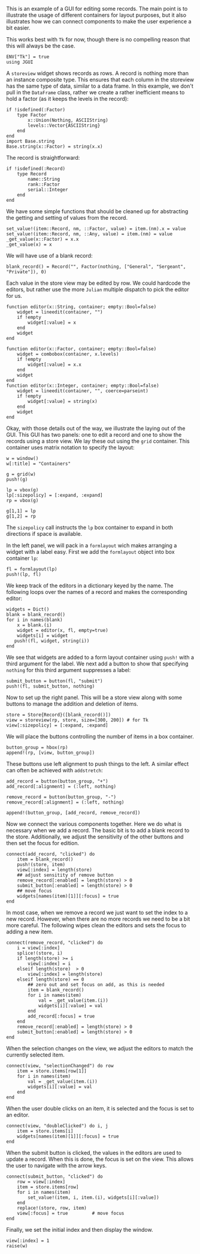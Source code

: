 This is an example of a GUI for editing some records. The main point
is to illustrate the usage of different containers for layout
purposes, but it also illustrates how we can connect components to
make the user experience a bit easier.

This works best with `Tk` for now, though there is no compelling
reason that this will always be the case.

```
ENV["Tk"] = true
using JGUI
```

A `storeview` widget shows records as rows. A record is nothing more
than an instance composite type. This ensures that each column in the storeview
has the same type of data, similar to a data frame. In this example,
we don't pull in the `DataFrame` class, rather we create a rather
inefficient means to hold a factor (as it keeps the levels in the
record):

```
if !isdefined(:Factor)
    type Factor
        x::Union(Nothing, ASCIIString)
        levels::Vector{ASCIIString}
    end
end
import Base.string
Base.string(x::Factor) = string(x.x)
```


The record is straightforward:

```
if !isdefined(:Record)
    type Record
        name::String
        rank::Factor
        serial::Integer
    end
end
```

We have some simple functions that should be cleaned up for
abstracting the getting and setting of values from the record.

```
set_value!(item::Record, nm, ::Factor, value) = item.(nm).x = value
set_value!(item::Record, nm, ::Any, value) = item.(nm) = value
_get_value(x::Factor) = x.x
_get_value(x) = x
```

We will have use of a blank record:
```
blank_record() = Record("", Factor(nothing, ["General", "Sergeant", "Private"]), 0)
```

Each value in the store view may be edited by row. We could hardcode
the editors, but rather use the more `Julian` multiple dispatch to
pick the editor for us.

```
function editor(x::String, container; empty::Bool=false)
    widget = lineedit(container, "")
    if !empty
        widget[:value] = x
    end
    widget
end

function editor(x::Factor, container; empty::Bool=false)
    widget = combobox(container, x.levels)
    if !empty
        widget[:value] = x.x
    end
    widget
end
function editor(x::Integer, container; empty::Bool=false)
    widget = lineedit(container, "", coerce=parseint)
    if !empty
        widget[:value] = string(x)
    end
    widget
end
```


Okay, with those details out of the way, we illustrate the laying out
of the GUI. This GUI has two panels: one to edit a record and one to
show the records using a store view. We lay these out using the `grid`
container. This container uses matrix notation to specify the layout:

```
w = window()
w[:title] = "Containers"

g = grid(w)
push!(g)

lp = vbox(g)
lp[:sizepolicy] = [:expand, :expand]
rp = vbox(g)

g[1,1] = lp
g[1,2] = rp
```

The `sizepolicy` call instructs the `lp` box container to expand in
both directions if space is available.


In the left panel, we will pack in a `formlayout` wich makes arranging
a widget with a label easy.  First we add the `formlayout` object into
box container `lp`:

```
fl = formlayout(lp)
push!(lp, fl)
```

We keep track of the editors in a dictionary keyed by the name. The
following loops over the names of a record and makes the corresponding
editor:

```
widgets = Dict()
blank = blank_record()
for i in names(blank)
    x = blank.(i)
    widget = editor(x, fl, empty=true)
    widgets[i] = widget
   push!(fl, widget, string(i))
end
```

We see that widgets are added to a form layout container using `push!`
with a third argument for the label. We next add a button to show that
specifying `nothing` for this third argument suppresses a label:

```
submit_button = button(fl, "submit")
push!(fl, submit_button, nothing)
```

Now to set up the right panel. This will be a store view along with
some buttons to manage the addition and deletion of items.

```
store = Store{Record}([blank_record()])
view = storeview(rp, store, size=[300, 200]) # for Tk
view[:sizepolicy] = [:expand, :expand]
```

We will place the buttons controlling the number of items in a box container.

```
button_group = hbox(rp)
append!(rp, [view, button_group])
```

These buttons use left alignment to push things to the left. A similar
effect can often be achieved with `addstretch`:

```
add_record = button(button_group, "+")
add_record[:alignment] = (:left, nothing)

remove_record = button(button_group, "-")
remove_record[:alignment] = (:left, nothing)

append!(button_group, [add_record, remove_record])
```


Now we connect the various components together. Here we do what is
necessary when we add a record. The basic bit is to add a blank record
to the store. Additionally, we adjust the sensitivity of the other
buttons and then set the focus for edition.

```
connect(add_record, "clicked") do
    item = blank_record()
    push!(store, item)
    view[:index] = length(store)
    ## adjust sensitity of remove button
    remove_record[:enabled] = length(store) > 0
    submit_button[:enabled] = length(store) > 0
    ## move focus
    widgets[names(item)[1]][:focus] = true
end
```

In most case, when we remove a record we just want to set the index to
a new record. However, when there are no more records we need to be a
bit more careful. The following wipes clean the editors and sets the
focus to adding a new item.

```
connect(remove_record, "clicked") do
    i = view[:index]
    splice!(store, i)
    if length(store) >= i
        view[:index] = i
    elseif length(store)  > 0
        view[:index] = length(store)
    elseif length(store) == 0
        ## zero out and set focus on add, as this is needed
        item = blank_record()
        for i in names(item)
            val = _get_value(item.(i))
            widgets[i][:value] = val
        end
        add_record[:focus] = true
    end
    remove_record[:enabled] = length(store) > 0
    submit_button[:enabled] = length(store) > 0
end
```

When the selection changes on the view, we adjust the editors to match
the currently selected item.

```
connect(view, "selectionChanged") do row
    item = store.items[row[1]]
    for i in names(item)
        val = _get_value(item.(i))
        widgets[i][:value] = val
    end
end
```

When the user double clicks on an item, it is selected and the focus
is set to an editor.

```
connect(view, "doubleClicked") do i, j
    item = store.items[i]
    widgets[names(item)[1]][:focus] = true
end
```

When the submit button is clicked, the values in the editors are used
to update a record. When this is done, the focus is set on the
view. This allows the user to navigate with the arrow keys.

```
connect(submit_button, "clicked") do
    row = view[:index]
    item = store.items[row]
    for i in names(item)
        set_value!(item, i, item.(i), widgets[i][:value])
    end
    replace!(store, row, item)
    view[:focus] = true         # move focus
end
```

Finally, we set the initial index and then display the window.

```
view[:index] = 1
raise(w)
```




    






